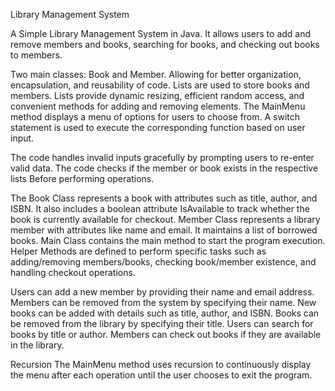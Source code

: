 Library Management System

A Simple Library Management System in Java. 
It allows users to add and remove members and books, searching for books, and checking out books to members.

Two main classes: Book and Member. Allowing for better organization, encapsulation, and reusability of code.
Lists are used to store books and members. Lists provide dynamic resizing, efficient random access, and convenient methods for adding and removing elements.
The MainMenu method displays a menu of options for users to choose from. A switch statement is used to execute the corresponding function based on user input.

The code handles invalid inputs gracefully by prompting users to re-enter valid data.
The code checks if the member or book exists in the respective lists Before performing operations.

The Book Class represents a book with attributes such as title, author, and ISBN. It also includes a boolean attribute IsAvailable to track whether the book is currently available for checkout.
Member Class represents a library member with attributes like name and email. It maintains a list of borrowed books.
Main Class contains the main method to start the program execution.
Helper Methods are defined to perform specific tasks such as adding/removing members/books, checking book/member existence, and handling checkout operations.

Users can add a new member by providing their name and email address.
Members can be removed from the system by specifying their name.
New books can be added with details such as title, author, and ISBN.
Books can be removed from the library by specifying their title.
Users can search for books by title or author.
Members can check out books if they are available in the library.

Recursion
The MainMenu method uses recursion to continuously display the menu after each operation until the user chooses to exit the program.
